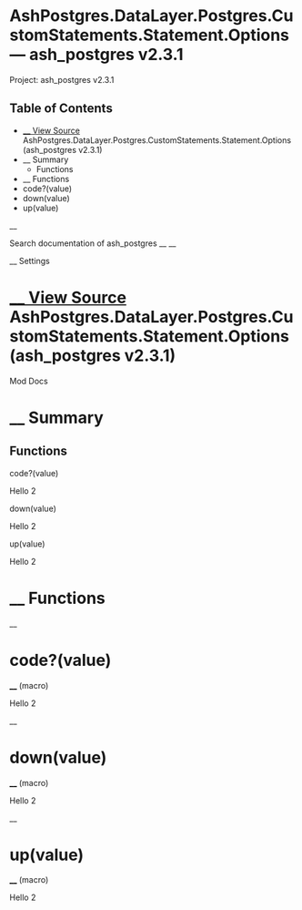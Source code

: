 # AshPostgres.DataLayer.Postgres.CustomStatements.Statement.Options — ash_postgres v2.3.1

Project: ash_postgres v2.3.1

## Table of Contents

- [ __ View Source ](external_link) AshPostgres.DataLayer.Postgres.CustomStatements.Statement.Options (ash_postgres v2.3.1)
- __ Summary
  - Functions
- __ Functions
- code?(value)
- down(value)
- up(value)

__

Search documentation of ash_postgres __ __

__ Settings

#  [ __ View Source ](external_link) AshPostgres.DataLayer.Postgres.CustomStatements.Statement.Options (ash_postgres v2.3.1)

Mod Docs

#  __ Summary

##  Functions

code?(value)

Hello 2

down(value)

Hello 2

up(value)

Hello 2

#  __ Functions

__

# code?(value)

[ __](external_link) (macro)

Hello 2

__

# down(value)

[ __](external_link) (macro)

Hello 2

__

# up(value)

[ __](external_link) (macro)

Hello 2
